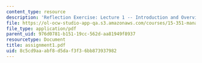 ```yaml
---
content_type: resource
description: 'Reflection Exercise: Lecture 1 -- Introduction and Overview'
file: https://ol-ocw-studio-app-qa.s3.amazonaws.com/courses/15-351-managing-the-innovation-process-fall-2002/8c5cd9aaabf8d5daf3f36bb873937982_assignment1.pdf
file_type: application/pdf
parent_uid: 976d0781-b151-19cc-562d-aa81949f8937
resourcetype: Document
title: assignment1.pdf
uid: 8c5cd9aa-abf8-d5da-f3f3-6bb873937982
---
```

